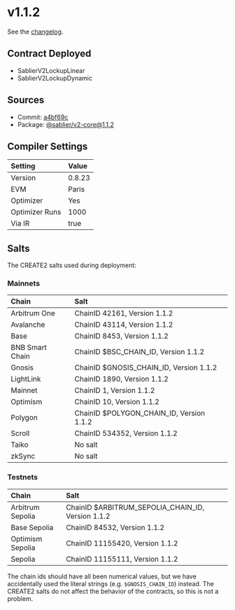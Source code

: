 # v1.1.2

See the [changelog](https://github.com/sablier-labs/v2-periphery/blob/main/CHANGELOG.md).

## Contract Deployed

- SablierV2LockupLinear
- SablierV2LockupDynamic

## Sources

- Commit: [a4bf69c](https://github.com/sablier-labs/lockup/commit/a4bf69cf7024006b9a324eef433f20b74597eaaf)
- Package: [@sablier/v2-core@1.1.2](https://npmjs.com/package/@sablier/v2-core/v/1.1.2)

## Compiler Settings

| Setting        | Value  |
| :------------- | :----- |
| Version        | 0.8.23 |
| EVM            | Paris  |
| Optimizer      | Yes    |
| Optimizer Runs | 1000   |
| Via IR         | true   |

## Salts

The CREATE2 salts used during deployment:

### Mainnets

| Chain           | Salt                                     |
| :-------------- | :--------------------------------------- |
| Arbitrum One    | ChainID 42161, Version 1.1.2             |
| Avalanche       | ChainID 43114, Version 1.1.2             |
| Base            | ChainID 8453, Version 1.1.2              |
| BNB Smart Chain | ChainID $BSC_CHAIN_ID, Version 1.1.2     |
| Gnosis          | ChainID $GNOSIS_CHAIN_ID, Version 1.1.2  |
| LightLink       | ChainID 1890, Version 1.1.2              |
| Mainnet         | ChainID 1, Version 1.1.2                 |
| Optimism        | ChainID 10, Version 1.1.2                |
| Polygon         | ChainID $POLYGON_CHAIN_ID, Version 1.1.2 |
| Scroll          | ChainID 534352, Version 1.1.2            |
| Taiko           | No salt                                  |
| zkSync          | No salt                                  |

### Testnets

| Chain            | Salt                                              |
| :--------------- | :------------------------------------------------ |
| Arbitrum Sepolia | ChainID $ARBITRUM_SEPOLIA_CHAIN_ID, Version 1.1.2 |
| Base Sepolia     | ChainID 84532, Version 1.1.2                      |
| Optimism Sepolia | ChainID 11155420, Version 1.1.2                   |
| Sepolia          | ChainID 11155111, Version 1.1.2                   |

The chain ids should have all been numerical values, but we have accidentally used the literal strings (e.g.
`$GNOSIS_CHAIN_ID`) instead. The CREATE2 salts do not affect the behavior of the contracts, so this is not a problem.
